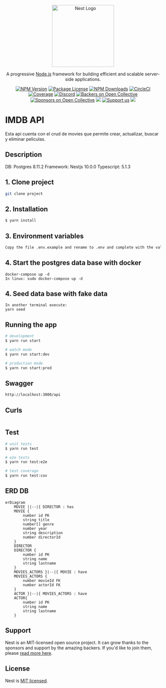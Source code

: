 <p align="center">
  <a href="http://nestjs.com/" target="blank"><img src="https://nestjs.com/img/logo-small.svg" width="200" alt="Nest Logo" /></a>
</p>

[circleci-image]: https://img.shields.io/circleci/build/github/nestjs/nest/master?token=abc123def456
[circleci-url]: https://circleci.com/gh/nestjs/nest

  <p align="center">A progressive <a href="http://nodejs.org" target="_blank">Node.js</a> framework for building efficient and scalable server-side applications.</p>
    <p align="center">
<a href="https://www.npmjs.com/~nestjscore" target="_blank"><img src="https://img.shields.io/npm/v/@nestjs/core.svg" alt="NPM Version" /></a>
<a href="https://www.npmjs.com/~nestjscore" target="_blank"><img src="https://img.shields.io/npm/l/@nestjs/core.svg" alt="Package License" /></a>
<a href="https://www.npmjs.com/~nestjscore" target="_blank"><img src="https://img.shields.io/npm/dm/@nestjs/common.svg" alt="NPM Downloads" /></a>
<a href="https://circleci.com/gh/nestjs/nest" target="_blank"><img src="https://img.shields.io/circleci/build/github/nestjs/nest/master" alt="CircleCI" /></a>
<a href="https://coveralls.io/github/nestjs/nest?branch=master" target="_blank"><img src="https://coveralls.io/repos/github/nestjs/nest/badge.svg?branch=master#9" alt="Coverage" /></a>
<a href="https://discord.gg/G7Qnnhy" target="_blank"><img src="https://img.shields.io/badge/discord-online-brightgreen.svg" alt="Discord"/></a>
<a href="https://opencollective.com/nest#backer" target="_blank"><img src="https://opencollective.com/nest/backers/badge.svg" alt="Backers on Open Collective" /></a>
<a href="https://opencollective.com/nest#sponsor" target="_blank"><img src="https://opencollective.com/nest/sponsors/badge.svg" alt="Sponsors on Open Collective" /></a>
  <a href="https://paypal.me/kamilmysliwiec" target="_blank"><img src="https://img.shields.io/badge/Donate-PayPal-ff3f59.svg"/></a>
    <a href="https://opencollective.com/nest#sponsor"  target="_blank"><img src="https://img.shields.io/badge/Support%20us-Open%20Collective-41B883.svg" alt="Support us"></a>
  <a href="https://twitter.com/nestframework" target="_blank"><img src="https://img.shields.io/twitter/follow/nestframework.svg?style=social&label=Follow"></a>
</p>
  <!--[![Backers on Open Collective](https://opencollective.com/nest/backers/badge.svg)](https://opencollective.com/nest#backer)
  [![Sponsors on Open Collective](https://opencollective.com/nest/sponsors/badge.svg)](https://opencollective.com/nest#sponsor)-->

# IMDB API
Esta api cuenta con el crud de movies que permite crear, actualizar, buscar
y eliminar peliculas.

## Description
DB: Postgres 8.11.2
Framework: Nestjs 10.0.0
Typescript: 5.1.3

## 1. Clone project

```bash
git clone project
```

## 2. Installation

```bash
$ yarn install
```

## 3. Environment variables

```bash
Copy the file .env.example and rename to .env and complete with the values you want.
```
## 4. Start the postgres data base with docker
```
docker-compose up -d
In linux: sudo docker-compose up -d
```
## 4. Seed data base with fake data
```
In another terminal execute:
yarn seed
```

## Running the app

```bash
# development
$ yarn run start

# watch mode
$ yarn run start:dev

# production mode
$ yarn run start:prod
```
## Swagger
```bash
http://localhost:3000/api
```

## Curls
```bash

```

## Test

```bash
# unit tests
$ yarn run test

# e2e tests
$ yarn run test:e2e

# test coverage
$ yarn run test:cov
```
## ERD DB
```mermaid
erDiagram
    MOVIE ||--|{ DIRECTOR : has
    MOVIE {
        number id PK
        string title
        number[] genre
        number year
        string description
        number directorId
    }
    DIRECTOR
    DIRECTOR {
        number id PK
        string name
        string lastname
    }
    MOVIES_ACTORS }|--|{ MOVIE : have
    MOVIES_ACTORS {
        number movieId FK
        number actorId FK
    }
    ACTOR }|--|{ MOVIES_ACTORS : have
    ACTOR{ 
        number id PK
        string name
        string lastname
    }
```
## Support

Nest is an MIT-licensed open source project. It can grow thanks to the sponsors and support by the amazing backers. If you'd like to join them, please [read more here](https://docs.nestjs.com/support).

## License

Nest is [MIT licensed](LICENSE).
